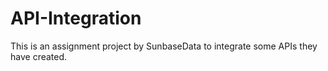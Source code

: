 # API-Integration
This is an assignment project by SunbaseData to integrate some APIs they have created.

